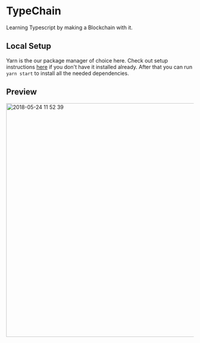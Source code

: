 # TypeChain
Learning Typescript by making a Blockchain with it.

## Local Setup
Yarn is the our package manager of choice here. Check out setup
instructions [here](https://yarnpkg.com/en/docs/install) if you don't have it installed already.
After that you can run `yarn start` to install all the needed dependencies.

## Preview
<img width="628" alt="2018-05-24 11 52 39" src="https://user-images.githubusercontent.com/4162725/40493788-5f748842-5fae-11e8-8727-4efaab78caa4.png">
